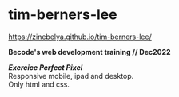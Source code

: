 # tim-berners-lee  
https://zinebelya.github.io/tim-berners-lee/  

**Becode's web development training // Dec2022** 

***Exercice Perfect Pixel***  
Responsive mobile, ipad and desktop.  
Only html and css.

 


